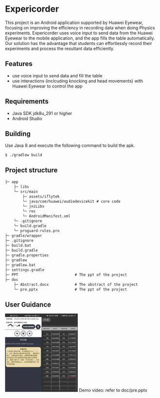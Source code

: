 # Expericorder

This project is an Android application supported by Huawei Eyewear, focusing on improving the efficiency in recording data when doing Physics experiments. Expericorder uses voice input to send data from the Huawei Eyewear to the mobile application, and the app fills the table automatically. Our solution has the advantage that students can effortlessly record their experiments and process the resultant data efficiently. 

## Features

- use voice input to send data and fill the table 
- use interactions (inclcuding knocking and head movements) with Huawei Eyewear to control the app

## Requirements

- Java SDK jdk8u_291 or higher
- Android Studio

## Building

Use Java 8 and execute the following command to build the apk.

```
$ ./gradlew build
```

## Project structure

```
├─ app
    ├─ libs               
    └─ src/main            
    	├─ assets/iflytek
    	└─ java/com/huawei/audiodevicekit # core code
    	└─ jniLibs
    	└─ res
    	└─ AndroidManifest.xml
    └─ .gitignore
    └─ build.gradle
    └─ proguard-rules.pro
├─ gradle/wrapper          
├─ .gitignore              
├─ build.bat               
├─ build.gradle            
├─ gradle.properties
├─ gradlew
├─ gradlew.bat
├─ settings.gradle
├─ PPT                     		# The ppt of the project
├─ doc
    ├─ Abstract.docx       		# The abstract of the project
    └─ pre.pptx                 # The ppt of the project
```

## User Guidance
<img src="UI1.jpg" alt="UI1" style="zoom: 25%;" /><img src="UI2.jpg" alt="UI2" style="zoom:25%;" />
Demo video: refer to doc/pre.pptx
